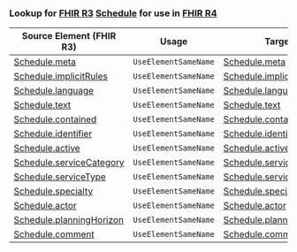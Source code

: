 ### Lookup for [FHIR R3](https://hl7.org/fhir/STU3/) [Schedule](https://hl7.org/fhir/STU3/Schedule.html) for use in [FHIR R4](https://hl7.org/fhir/R4/)

| Source Element (FHIR R3) | Usage | Target |
| -------------- | ----- | ------ |
| [Schedule.meta](https://hl7.org/fhir/STU3/Schedule.html#resource) | `UseElementSameName` | [Schedule.meta](https://hl7.org/fhir/R4/Schedule.html#resource) |
| [Schedule.implicitRules](https://hl7.org/fhir/STU3/Schedule.html#resource) | `UseElementSameName` | [Schedule.implicitRules](https://hl7.org/fhir/R4/Schedule.html#resource) |
| [Schedule.language](https://hl7.org/fhir/STU3/Schedule.html#resource) | `UseElementSameName` | [Schedule.language](https://hl7.org/fhir/R4/Schedule.html#resource) |
| [Schedule.text](https://hl7.org/fhir/STU3/Schedule.html#resource) | `UseElementSameName` | [Schedule.text](https://hl7.org/fhir/R4/Schedule.html#resource) |
| [Schedule.contained](https://hl7.org/fhir/STU3/Schedule.html#resource) | `UseElementSameName` | [Schedule.contained](https://hl7.org/fhir/R4/Schedule.html#resource) |
| [Schedule.identifier](https://hl7.org/fhir/STU3/Schedule.html#resource) | `UseElementSameName` | [Schedule.identifier](https://hl7.org/fhir/R4/Schedule.html#resource) |
| [Schedule.active](https://hl7.org/fhir/STU3/Schedule.html#resource) | `UseElementSameName` | [Schedule.active](https://hl7.org/fhir/R4/Schedule.html#resource) |
| [Schedule.serviceCategory](https://hl7.org/fhir/STU3/Schedule.html#resource) | `UseElementSameName` | [Schedule.serviceCategory](https://hl7.org/fhir/R4/Schedule.html#resource) |
| [Schedule.serviceType](https://hl7.org/fhir/STU3/Schedule.html#resource) | `UseElementSameName` | [Schedule.serviceType](https://hl7.org/fhir/R4/Schedule.html#resource) |
| [Schedule.specialty](https://hl7.org/fhir/STU3/Schedule.html#resource) | `UseElementSameName` | [Schedule.specialty](https://hl7.org/fhir/R4/Schedule.html#resource) |
| [Schedule.actor](https://hl7.org/fhir/STU3/Schedule.html#resource) | `UseElementSameName` | [Schedule.actor](https://hl7.org/fhir/R4/Schedule.html#resource) |
| [Schedule.planningHorizon](https://hl7.org/fhir/STU3/Schedule.html#resource) | `UseElementSameName` | [Schedule.planningHorizon](https://hl7.org/fhir/R4/Schedule.html#resource) |
| [Schedule.comment](https://hl7.org/fhir/STU3/Schedule.html#resource) | `UseElementSameName` | [Schedule.comment](https://hl7.org/fhir/R4/Schedule.html#resource) |
